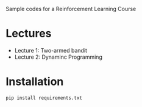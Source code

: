 Sample codes for a Reinforcement Learning Course

# Lectures

- Lecture 1: Two-armed bandit
- Lecture 2: Dynaminc Programming

# Installation

```bash
pip install requirements.txt
```
